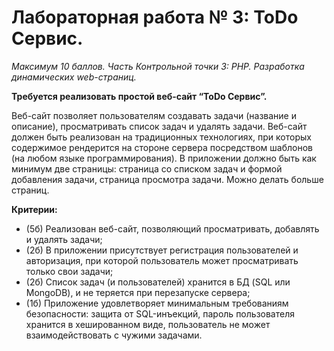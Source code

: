 # Лабораторная работа № 3: ToDo Сервис.
*Максимум 10 баллов. Часть Контрольной точки 3: PHP. Разработка динамических web-страниц.*

**Требуется реализовать простой веб-сайт “ToDo Сервис”.**

Веб-сайт позволяет пользователям создавать задачи (название и описание), просматривать список задач и удалять задачи.
Веб-сайт должен быть реализован на традиционных технологиях, при которых содержимое рендерится на стороне сервера посредством шаблонов (на любом языке программирования).
В приложении должно быть как минимум две страницы: страница со списком задач и формой добавления задачи, страница просмотра задачи. Можно делать больше страниц. 

**Критерии:**
- (5б) Реализован веб-сайт, позволяющий просматривать, добавлять и удалять задачи;
- (2б) В приложении присутствует регистрация пользователей и авторизация, при которой пользователь может просматривать только свои задачи;
- (2б) Список задач (и пользователей) хранится в БД (SQL или MongoDB), и не теряется при перезапуске сервера;
- (1б) Приложение удовлетворяет минимальным требованиям безопасности: защита от SQL-инъекций, пароль пользователя хранится в хешированном виде, пользователь не может взаимодействовать с чужими задачами.
